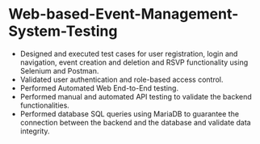 # Web-based-Event-Management-System-Testing
- Designed and executed test cases for user registration, login and navigation, event creation and deletion and RSVP functionality using Selenium and Postman.
- Validated user authentication and role-based access control.
- Performed Automated Web End-to-End testing.
- Performed manual and automated API testing to validate the backend functionalities.
- Performed database SQL queries using MariaDB to guarantee the connection between the backend and the database and validate data integrity.
